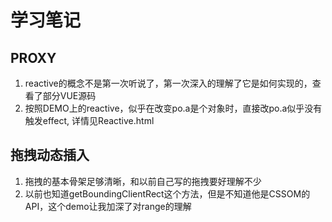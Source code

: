 学习笔记
===============================================
## PROXY
1. reactive的概念不是第一次听说了，第一次深入的理解了它是如何实现的，查看了部分VUE源码
2. 按照DEMO上的reactive，似乎在改变po.a是个对象时，直接改po.a似乎没有触发effect, 详情见Reactive.html
## 拖拽动态插入
1. 拖拽的基本骨架足够清晰，和以前自己写的拖拽要好理解不少
2. 以前也知道getBoundingClientRect这个方法，但是不知道他是CSSOM的API，这个demo让我加深了对range的理解